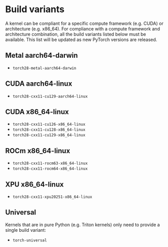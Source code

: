 # Build variants

A kernel can be compliant for a specific compute framework (e.g. CUDA) or
architecture (e.g. x86_64). For compliance with a compute framework and
architecture combination, all the build variants listed below must be
available. This list will be updated as new PyTorch versions are released.

## Metal aarch64-darwin

- `torch28-metal-aarch64-darwin`

## CUDA aarch64-linux

- `torch28-cxx11-cu129-aarch64-linux`

## CUDA x86_64-linux

- `torch28-cxx11-cu126-x86_64-linux`
- `torch28-cxx11-cu128-x86_64-linux`
- `torch28-cxx11-cu129-x86_64-linux`

## ROCm x86_64-linux

- `torch28-cxx11-rocm63-x86_64-linux`
- `torch28-cxx11-rocm64-x86_64-linux`

## XPU x86_64-linux

- `torch28-cxx11-xpu20251-x86_64-linux`

## Universal

Kernels that are in pure Python (e.g. Triton kernels) only need to provide
a single build variant:

- `torch-universal`
